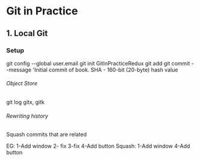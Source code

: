 # Git in Practice

## 1. Local Git

### Setup

git config --global user.email
git init GitInPracticeRedux
git add
git commit --message 'Initial commit of book.
SHA - 160-bit (20-byte) hash value

###### Object Store

git log
gitx, gitk

###### Rewriting history

Squash commits that are related

EG: 1-Add window 2- fix 3-fix 4-Add button
Squash: 1-Add window 4-Add button
